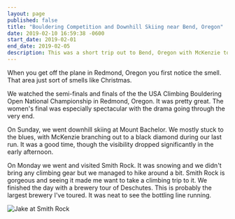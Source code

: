 ```yaml
---
layout: page
published: false
title: "Bouldering Competition and Downhill Skiing near Bend, Oregon"
date: 2019-02-10 16:59:38 -0600
start_date: 2019-02-01
end_date: 2019-02-05
description: This was a short trip out to Bend, Oregon with McKenzie to watch a bouldering competition and go downhill skiing.
---
```


When you get off the plane in Redmond, Oregon you first notice the smell. That area just sort of smells like Christmas.

We watched the semi-finals and finals of the the USA Climbing Bouldering Open National Championship in Redmond, Oregon. It was pretty great. The women's final was especially spectacular with the drama going through the very end.

On Sunday, we went downhill skiing at Mount Bachelor. We mostly stuck to the blues, with McKenzie branching out to a black diamond during our last run. It was a good time, though the visibility dropped significantly in the early afternoon.

On Monday we went and visited Smith Rock. It was snowing and we didn't bring any climbing gear but we managed to hike around a bit. Smith Rock is gorgeous and seeing it made me want to take a climbing trip to it. We finished the day with a brewery tour of Deschutes. This is probably the largest brewery I've toured. It was neat to see the bottling line running.

![Jake at Smith Rock](/images/jake-smith-rock.jpg)
